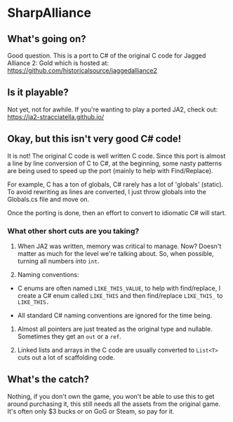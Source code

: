# SharpAlliance

## What's going on?

Good question. This is a port to C# of the original C code for Jagged Alliance 2: Gold
which is hosted at: https://github.com/historicalsource/jaggedalliance2

## Is it playable?

Not yet, not for awhile.
If you're wanting to play a ported JA2, check out: https://ja2-stracciatella.github.io/

## Okay, but this isn't very good C# code!

It is not!
The original C code is well written C code.
Since this port is almost a line by line conversion of C to C#,
at the beginning, some nasty patterns are being used to speed
up the port (mainly to help with Find/Replace).

For example, C has a ton of globals, C# rarely has a lot of 'globals' (static).
To avoid rewriting as lines are converted, I just throw globals into
the Globals.cs file and move on.

Once the porting is done, then an effort to convert to idiomatic C# will
start.

### What other short cuts are you taking?

1. When JA2 was written, memory was critical to manage. Now? Doesn't matter as much for the level we're talking about. So, when possible, turning all numbers into `int`.

1. Naming conventions:

* C enums are often named `LIKE_THIS_VALUE`, to help with find/replace, I create a C# enum called `LIKE_THIS` and then find/replace `LIKE_THIS_` to `LIKE_THIS.`

* All standard C# naming conventions are ignored for the time being.

1. Almost all pointers are just treated as the original type and nullable. Sometimes they get an `out` or a `ref`.

1. Linked lists and arrays in the C code are usually converted to `List<T>` cuts out a lot of scaffolding code.

## What's the catch?

Nothing, if you don't own the game, you won't be able to use this to get around purchasing it, this still
needs all the assets from the original game. It's often only $3 bucks or on GoG or Steam, so pay for it.